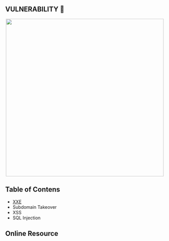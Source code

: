## VULNERABILITY :syringe:

<p align="center"><img src="https://user-images.githubusercontent.com/52058660/90084520-b5bd9480-dd3f-11ea-819a-6a28a5a79de0.jpg" width="500"></p>

## Table of Contens
  - [XXE](https://github.com/acvn/b3lajar/blob/master/vuln/xxe.md)
  - Subdomain Takeover
  - XSS
  - SQL Injection

## Online Resource

